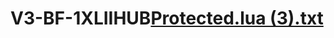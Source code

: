 # V3-BF-1XLIIHUB[Protected.lua (3).txt](https://github.com/armch063/V3-BF-1XLIIHUB/files/8694572/Protected.lua.3.txt)
